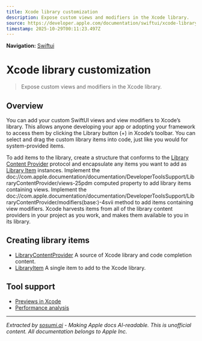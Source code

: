 ```yaml
---
title: Xcode library customization
description: Expose custom views and modifiers in the Xcode library.
source: https://developer.apple.com/documentation/swiftui/xcode-library-customization
timestamp: 2025-10-29T00:11:23.497Z
---
```


**Navigation:** [Swiftui](/documentation/swiftui)

# Xcode library customization

> Expose custom views and modifiers in the Xcode library.

## Overview

You can add your custom SwiftUI views and view modifiers to Xcode’s library. This allows anyone developing your app or adopting your framework to access them by clicking the Library button (+) in Xcode’s toolbar. You can select and drag the custom library items into code, just like you would for system-provided items.



To add items to the library, create a structure that conforms to the [Library Content Provider](/documentation/DeveloperToolsSupport/LibraryContentProvider) protocol and encapsulate any items you want to add as [Library Item](/documentation/DeveloperToolsSupport/LibraryItem) instances. Implement the doc://com.apple.documentation/documentation/DeveloperToolsSupport/LibraryContentProvider/views-25pdm computed property to add library items containing views. Implement the doc://com.apple.documentation/documentation/DeveloperToolsSupport/LibraryContentProvider/modifiers(base:)-4svii method to add items containing view modifiers. Xcode harvests items from all of the library content providers in your project as you work, and makes them available to you in its library.

## Creating library items

- [LibraryContentProvider](/documentation/DeveloperToolsSupport/LibraryContentProvider) A source of Xcode library and code completion content.
- [LibraryItem](/documentation/DeveloperToolsSupport/LibraryItem) A single item to add to the Xcode library.

## Tool support

- [Previews in Xcode](/documentation/swiftui/previews-in-xcode)
- [Performance analysis](/documentation/swiftui/performance-analysis)

---

*Extracted by [sosumi.ai](https://sosumi.ai) - Making Apple docs AI-readable.*
*This is unofficial content. All documentation belongs to Apple Inc.*
